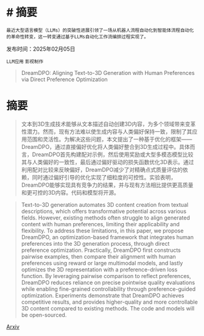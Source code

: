 # # 摘要  
    最近大型语言模型（LLMs）的突破性进展引领了一场从机器人流程自动化到智能体流程自动化的革命性转变，这一转变通过基于LLMs自动化工作流编排过程实现了。

发布时间：2025年02月05日

`LLM应用` `影视制作`

> DreamDPO: Aligning Text-to-3D Generation with Human Preferences via Direct Preference Optimization

# 摘要

> 文本到3D生成技术能够从文本描述自动创建3D内容，为多个领域带来变革性潜力。然而，现有方法难以使生成内容与人类偏好保持一致，限制了其应用范围和灵活性。为解决这些问题，本文提出了一种基于优化的框架——DreamDPO，通过直接偏好优化将人类偏好整合到3D生成过程中。具体而言，DreamDPO首先构建配对示例，然后使用奖励或大型多模态模型比较其与人类偏好的一致性，最后通过偏好驱动的损失函数优化3D表示。通过利用配对比较来反映偏好，DreamDPO减少了对精确点式质量评估的依赖，同时通过偏好引导的优化实现了细粒度的可控性。实验表明，DreamDPO能够实现具有竞争力的结果，并与现有方法相比提供更高质量和更可控的3D内容。代码和模型将开源。

> Text-to-3D generation automates 3D content creation from textual descriptions, which offers transformative potential across various fields. However, existing methods often struggle to align generated content with human preferences, limiting their applicability and flexibility. To address these limitations, in this paper, we propose DreamDPO, an optimization-based framework that integrates human preferences into the 3D generation process, through direct preference optimization. Practically, DreamDPO first constructs pairwise examples, then compare their alignment with human preferences using reward or large multimodal models, and lastly optimizes the 3D representation with a preference-driven loss function. By leveraging pairwise comparison to reflect preferences, DreamDPO reduces reliance on precise pointwise quality evaluations while enabling fine-grained controllability through preference-guided optimization. Experiments demonstrate that DreamDPO achieves competitive results, and provides higher-quality and more controllable 3D content compared to existing methods. The code and models will be open-sourced.

[Arxiv](https://arxiv.org/abs/2502.04370)